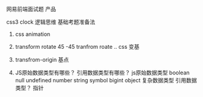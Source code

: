 网易前端面试题 产品

css3 clock 逻辑思维 基础考题准备法
1. css animation
2. transform rotate 45 -45
    tranfrom roate .. css 变基
3. transfrom-origin 基点

1. JS原始数据类型有哪些？ 引用数据类型有哪些？
    js原始数据类型
    boolean
    null
    undefined
    number
    string
    symbol
    bigint
object 复杂数据类型 引用数据类型？ 指针